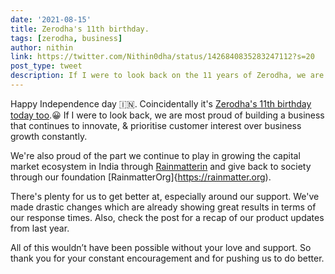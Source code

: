 ```yaml
---
date: '2021-08-15'
title: Zerodha's 11th birthday.
tags: [zerodha, business]
author: nithin
link: https://twitter.com/Nithin0dha/status/1426840835283247112?s=20
post_type: tweet
description: If I were to look back on the 11 years of Zerodha, we are most proud of building a business that continues to innovate, & prioritise customer interest over business growth constantly...
---
```


Happy Independence day 🇮🇳. Coincidentally it's [Zerodha's 11th birthday today too](https://zerodha.com/z-connect/featured/11-years-of-zerodha).😀 If I were to look back, we are most proud of building a business that continues to innovate, & prioritise customer interest over business growth constantly. 

We're also proud of the part we continue to play in growing the capital market ecosystem in India through [Rainmatterin](https://rainmatter.com) and give back to society through our foundation [RainmatterOrg]{https://rainmatter.org). 

There's plenty for us to get better at, especially around our support. We've made drastic changes which are already showing great results in terms of our response times. 
Also, check the post for a recap of our product updates from last year.

All of this wouldn’t have been possible without your love and support. So thank you for your constant encouragement and for pushing us to do better.

